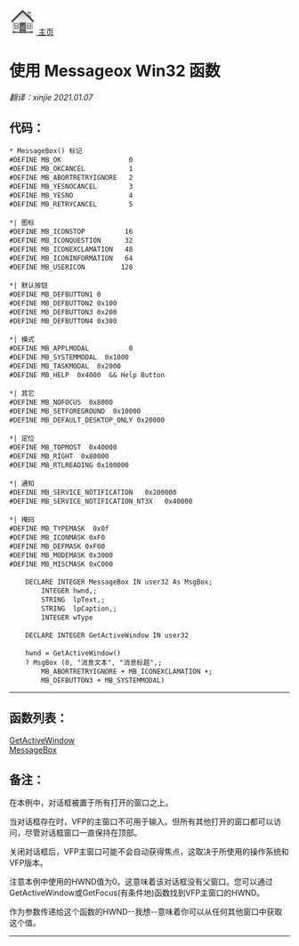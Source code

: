 [<img src="../images/home.png"> 主页 ](https://github.com/VFP9/Win32API)  

# 使用 Messageox Win32 函数
_翻译：xinjie  2021.01.07_

## 代码：
```foxpro  
* MessageBox() 标记
#DEFINE MB_OK                 0
#DEFINE MB_OKCANCEL           1
#DEFINE MB_ABORTRETRYIGNORE   2
#DEFINE MB_YESNOCANCEL        3
#DEFINE MB_YESNO              4
#DEFINE MB_RETRYCANCEL        5

*| 图标
#DEFINE MB_ICONSTOP          16
#DEFINE MB_ICONQUESTION      32
#DEFINE MB_ICONEXCLAMATION   48
#DEFINE MB_ICONINFORMATION   64
#DEFINE MB_USERICON         128

*| 默认按钮
#DEFINE MB_DEFBUTTON1 0
#DEFINE MB_DEFBUTTON2 0x100
#DEFINE MB_DEFBUTTON3 0x200
#DEFINE MB_DEFBUTTON4 0x300

*| 模式
#DEFINE MB_APPLMODAL          0
#DEFINE MB_SYSTEMMODAL  0x1000
#DEFINE MB_TASKMODAL  0x2000
#DEFINE MB_HELP  0x4000  && Help Button

*| 其它
#DEFINE MB_NOFOCUS  0x8000
#DEFINE MB_SETFOREGROUND  0x10000
#DEFINE MB_DEFAULT_DESKTOP_ONLY 0x20000

*| 定位
#DEFINE MB_TOPMOST  0x40000
#DEFINE MB_RIGHT  0x80000
#DEFINE MB_RTLREADING 0x100000

*| 通知
#DEFINE MB_SERVICE_NOTIFICATION   0x200000
#DEFINE MB_SERVICE_NOTIFICATION_NT3X   0x40000

*| 掩码
#DEFINE MB_TYPEMASK  0x0f
#DEFINE MB_ICONMASK 0xF0
#DEFINE MB_DEFMASK 0xF00
#DEFINE MB_MODEMASK 0x3000
#DEFINE MB_MISCMASK 0xC000

	DECLARE INTEGER MessageBox IN user32 As MsgBox;
		INTEGER hwnd,;
		STRING  lpText,;
		STRING  lpCaption,;
		INTEGER wType

	DECLARE INTEGER GetActiveWindow IN user32

	hwnd = GetActiveWindow()
	? MsgBox (0, "消息文本", "消息标题",;
		MB_ABORTRETRYIGNORE + MB_ICONEXCLAMATION +;
		MB_DEFBUTTON3 + MB_SYSTEMMODAL)  
```  
***  


## 函数列表：
[GetActiveWindow](../libraries/user32/GetActiveWindow.md)  
[MessageBox](../libraries/user32/MessageBox.md)  

## 备注：
在本例中，对话框被置于所有打开的窗口之上。  
  
当对话框存在时，VFP的主窗口不可用于输入。但所有其他打开的窗口都可以访问，尽管对话框窗口一直保持在顶部。 
  
关闭对话框后，VFP主窗口可能不会自动获得焦点，这取决于所使用的操作系统和VFP版本。 
  
注意本例中使用的HWND值为0。这意味着该对话框没有父窗口。您可以通过GetActiveWindow或GetFocus(有条件地)函数找到VFP主窗口的HWND。 
  
作为参数传递给这个函数的HWND--我想--意味着你可以从任何其他窗口中获取这个值。  
  
***  

